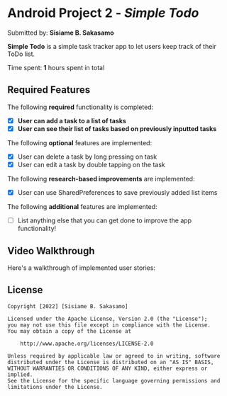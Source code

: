 # Android Project 2 - *Simple Todo*

Submitted by: **Sisiame B. Sakasamo**

**Simple Todo** is a simple task tracker app to let users keep track of their ToDo list.

Time spent: **1** hours spent in total

## Required Features

The following **required** functionality is completed:

- [x] **User can add a task to a list of tasks**
- [x] **User can see their list of tasks based on previously inputted tasks**

The following **optional** features are implemented:

- [x] User can delete a task by long pressing on task
- [x] User can edit a task by double tapping on the task

The following **research-based improvements** are implemented:

* [x] User can use SharedPreferences to save previously added list items

The following **additional** features are implemented:

* [ ] List anything else that you can get done to improve the app functionality!

## Video Walkthrough

Here's a walkthrough of implemented user stories:

## License

    Copyright [2022] [Sisiame B. Sakasamo]

    Licensed under the Apache License, Version 2.0 (the "License");
    you may not use this file except in compliance with the License.
    You may obtain a copy of the License at

        http://www.apache.org/licenses/LICENSE-2.0

    Unless required by applicable law or agreed to in writing, software
    distributed under the License is distributed on an "AS IS" BASIS,
    WITHOUT WARRANTIES OR CONDITIONS OF ANY KIND, either express or implied.
    See the License for the specific language governing permissions and
    limitations under the License.